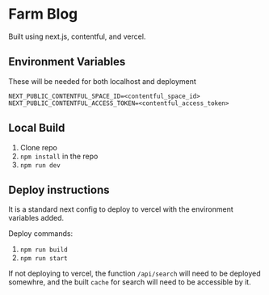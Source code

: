 # Farm Blog

Built using next.js, contentful, and vercel.

## Environment Variables

These will be needed for both localhost and deployment

```
NEXT_PUBLIC_CONTENTFUL_SPACE_ID=<contentful_space_id>
NEXT_PUBLIC_CONTENTFUL_ACCESS_TOKEN=<contentful_access_token>
```

## Local Build

1. Clone repo
2. `npm install` in the repo
3. `npm run dev`

## Deploy instructions

It is a standard next config to deploy to vercel with the environment variables added.

Deploy commands:

1. `npm run build`
2. `npm run start`

If not deploying to vercel, the function `/api/search` will need to be deployed somewhre, and the built `cache` for search will need to be accessible by it.
